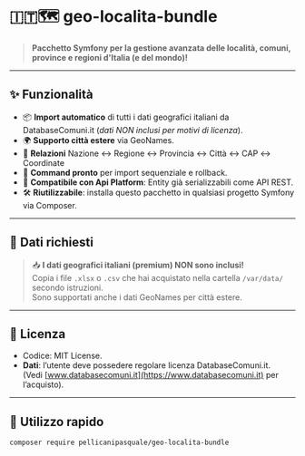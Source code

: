 # 🇮🇹🗺️ geo-localita-bundle

> **Pacchetto Symfony per la gestione avanzata delle località, comuni, province e regioni d'Italia (e del mondo)!**

---

## ✨ Funzionalità

- 📦 **Import automatico** di tutti i dati geografici italiani da DatabaseComuni.it (*dati NON inclusi per motivi di licenza*).
- 🌍 **Supporto città estere** via GeoNames.
- 🔗 **Relazioni** Nazione ↔ Regione ↔ Provincia ↔ Città ↔ CAP ↔ Coordinate
- 🚀 **Command pronto** per import sequenziale e rollback.
- 🧩 **Compatibile con Api Platform**: Entity già serializzabili come API REST.
- 🛠️ **Riutilizzabile**: installa questo pacchetto in qualsiasi progetto Symfony via Composer.

---

## 📂 Dati richiesti

> 📥 **I dati geografici italiani (premium) NON sono inclusi!**  
> Copia i file `.xlsx` o `.csv` che hai acquistato nella cartella `/var/data/` secondo istruzioni.  
> Sono supportati anche i dati GeoNames per città estere.

---

## 🚦 Licenza

- Codice: MIT License.
- **Dati**: l’utente deve possedere regolare licenza DatabaseComuni.it.  
  (Vedi [www.databasecomuni.it](https://www.databasecomuni.it) per l’acquisto).

---

## 🏁 Utilizzo rapido

```bash
composer require pellicanipasquale/geo-localita-bundle
